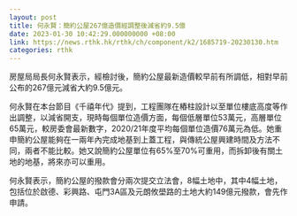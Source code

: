 ```yaml
---
layout: post
title: 何永賢：簡約公屋267億造價經調整後減省約9.5億
date: 2023-01-30 10:42:29.000000000 +08:00
link: https://news.rthk.hk/rthk/ch/component/k2/1685719-20230130.htm
categories: rthk
---
```


房屋局局長何永賢表示，經檢討後，簡約公屋最新造價較早前有所調低，相對早前公布的267億元減省大約9.5億元。

何永賢在本台節目《千禧年代》提到，工程團隊在樁柱設計以至單位樓底高度等作出調整，以減省開支，現時每個單位造價方面，每個低層單位53萬元，高層單位65萬元，較房委會最新數字，2020/21年度平均每個單位造價76萬元為低。她重申簡約公屋能夠在一兩年內完成地基到上蓋工程，與傳統公屋興建時間及方法不同，兩者不能比較。她又說簡約公屋單位有65%至70%可重用，而拆卸後有關土地的地基，將來亦可以重用。

何永賢表示，簡約公屋的撥款會分兩次提交立法會，8幅土地中，其中4幅土地，包括位於啟德、彩興路、屯門3A區及元朗攸壆路的土地大約149億元撥款，會先作申請。
